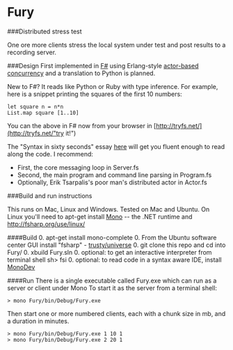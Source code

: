 Fury
====


###Distributed stress test


One ore more clients stress the local system under test and post results to a recording server. 

###Design
First implemented in [F#](http://fsharp.org/) 
using Erlang-style [actor-based concurrency](http://fsharpforfunandprofit.com/posts/concurrency-actor-model/"Introduction") 
and a translation to Python is planned.

New to F#? It reads like Python or Ruby with type inference. For example, here is a snippet printing the squares of the first 10 numbers:

    let square n = n*n
    List.map square [1..10]
   
You can the above in F# now from your browser in [http://tryfs.net/](http://tryfs.net/"try it!")

The "Syntax in sixty seconds" essay [here](http://fsharpforfunandprofit.com/posts/fsharp-in-60-seconds/)
will get you fluent enough to read along the code. I recommend:

- First,  the core messaging loop in Server.fs 
- Second, the main program and command line parsing in Program.fs
- Optionally, Erik Tsarpalis's poor man's distributed actor in Actor.fs 


###Build and run instructions

This runs on Mac, Linux and Windows. Tested on Mac and Ubuntu. 
On Linux you'll need to apt-get install [Mono](http://www.mono-project.com/Main_Page) -- 
the .NET runtime and http://fsharp.org/use/linux/


####Build
0. apt-get install mono-complete
0. From the Ubuntu software center GUI install "fsharp" -  [trusty/universe](http://fsharp.org/use/linux/)
0. git clone this repo and cd into Fury/
0. xbuild Fury.sln
0. optional: to get an interactive interpreter from terminal shell  sh> fsi
0. optional: to read code in a syntax aware IDE, install [MonoDev](http://monodevelop.com/)

####Run
There is a single executable called Fury.exe which can run as a server or client under Mono
To start it as the server from a terminal shell:

    > mono Fury/bin/Debug/Fury.exe

Then start one or more numbered clients, each with a chunk size in mb, and a duration in minutes.

    > mono Fury/bin/Debug/Fury.exe 1 10 1
    > mono Fury/bin/Debug/Fury.exe 2 20 1
